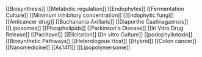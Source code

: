 [[Biosynthesis]]
[[Metabolic regulation]]
[[Endophytes]]
[[Fermentation Culture]]
[[Minimum inhibitory concentration]]
[[Endophytic fungi]]
[[Anticancer drug]]
[[Buchanania Axillaris]]
[[Diaporthe Caatinagaensis]]
[[Liposomes]]
[[Phospholipids]]
[[Parkinson's Disease]]
[[In Vitro Drug Release]]
[[Paclitaxel]]
[[Elicitation]]
[[In vitro Culture]]
[[podophyllotoxin]]
[[Biosynthetic Pathways]]
[[Heterologous Host]]
[[Hybrid]]
[[Colon cancer]]
[[Nanomedicine]]
[[As1411]]
[[Lipopolymersome]]

